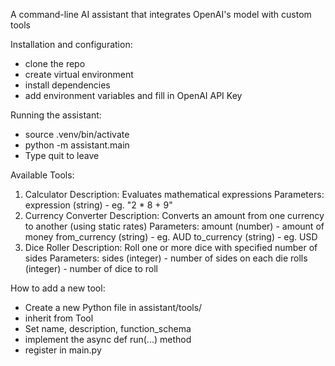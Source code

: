 A command-line AI assistant that integrates OpenAI's model with custom tools

Installation and configuration:
- clone the repo
- create virtual environment
- install dependencies
- add environment variables and fill in OpenAI API Key

Running the assistant:
- source .venv/bin/activate
- python -m assistant.main
- Type quit to leave

Available Tools:
1. Calculator
    Description: Evaluates mathematical expressions
    Parameters:
        expression (string) - eg. "2 * 8 + 9"
2. Currency Converter
    Description: Converts an amount from one currency to another (using static rates)
    Parameters:
        amount (number) - amount of money
        from_currency (string) - eg. AUD
        to_currency (string) - eg. USD
3. Dice Roller
    Description: Roll one or more dice with specified number of sides
    Parameters:
        sides (integer) - number of sides on each die
        rolls (integer) - number of dice to roll

How to add a new tool:
- Create a new Python file in assistant/tools/
- inherit from Tool
- Set name, description, function_schema
- implement the async def run(...) method
- register in main.py

